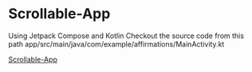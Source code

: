 # Scrollable-App
Using Jetpack Compose and Kotlin
Checkout the source code from this path app/src/main/java/com/example/affirmations/MainActivity.kt

[Scrollable-App](https://github.com/AVidhanR/Scrollable-App/blob/master/Scrollable-App.gif)
